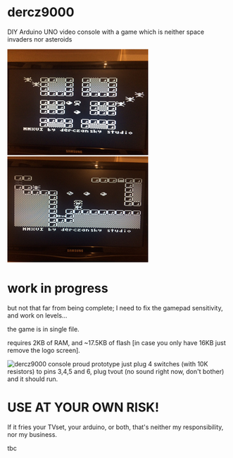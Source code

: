 # dercz9000
DIY Arduino UNO video console with a game which is neither space invaders nor asteroids

![a screenshot](/screenshots/s0.jpg?raw=true "screenshot 1")
![another screenshot](/screenshots/s1.jpg?raw=true "screenshot 2")

# work in progress
but not that far from being complete; I need to fix the gamepad sensitivity, and work on levels...

the game is in single file.

requires 2KB of RAM, and ~17.5KB of flash [in case you only have 16KB just remove the logo screen].

![dercz9000 console proud prototype](/img/d9k-prototype.jpg?raw=true "The Prototype")
just plug 4 switches (with 10K resistors) to pins 3,4,5 and 6, plug tvout (no sound right now, don't bother) and it should run.

# USE AT YOUR OWN RISK!
If it fries your TVset, your arduino, or both, that's neither my responsibility, nor my business.

tbc
